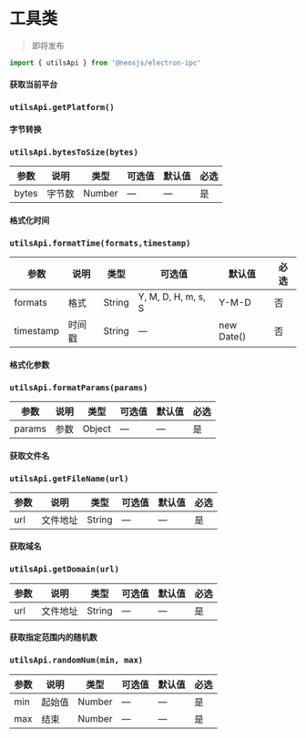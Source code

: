 # 工具类

> 即将发布

```js
import { utilsApi } from '@neosjs/electron-ipc'
```

#### 获取当前平台
### `utilsApi.getPlatform()`

#### 字节转换
### `utilsApi.bytesToSize(bytes)`
 参数 | 说明    | 类型   | 可选值 | 默认值 |必选 |
| ---- | ------- | ------ | ------ | ------ | ------ |
| bytes | 字节数 | Number | —      | —      | 是      |

#### 格式化时间
### `utilsApi.formatTime(formats,timestamp)`
 参数 | 说明    | 类型   | 可选值 | 默认值 |必选 |
| ---- | ------- | ------ | ------ | ------ | ------ |
| formats | 格式 | String | Y, M, D, H, m, s, S      | Y-M-D      | 否      |
| timestamp | 时间戳 | String | —      | new Date()      | 否      |

#### 格式化参数
### `utilsApi.formatParams(params)`
 参数 | 说明    | 类型   | 可选值 | 默认值 |必选 |
| ---- | ------- | ------ | ------ | ------ | ------ |
| params | 参数 | Object | —      | —      | 是      |

#### 获取文件名
### `utilsApi.getFileName(url)`
 参数 | 说明    | 类型   | 可选值 | 默认值 |必选 |
| ---- | ------- | ------ | ------ | ------ | ------ |
| url | 文件地址 | String | —      | —      | 是      |

#### 获取域名
### `utilsApi.getDomain(url)`
 参数 | 说明    | 类型   | 可选值 | 默认值 |必选 |
| ---- | ------- | ------ | ------ | ------ | ------ |
| url | 文件地址 | String | —      | —      | 是      |

#### 获取指定范围内的随机数
### `utilsApi.randomNum(min, max)`
 参数 | 说明    | 类型   | 可选值 | 默认值 |必选 |
| ---- | ------- | ------ | ------ | ------ | ------ |
| min | 起始值 | Number | —      | —      | 是      |
| max | 结束 | Number | —      | —      | 是      |

